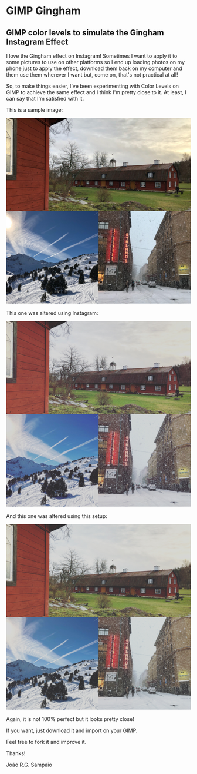 # GIMP Gingham

GIMP color levels to simulate the Gingham Instagram Effect
---

I love the Gingham effect on Instagram! Sometimes I want to apply it to some pictures to use on other platforms so I end up loading photos on my phone just to apply the effect, download them back on my computer and them use them wherever I want but, come on, that's not practical at all!

So, to make things easier, I've been experimenting with Color Levels on GIMP to achieve the same effect and I think I'm pretty close to it. At least, I can say that I'm satisfied with it.

This is a sample image:

![sample image](https://raw.githubusercontent.com/joaorgsampaio/gimp-gingham/master/sample.jpg)

This one was altered using Instagram:

![instagrammed](https://raw.githubusercontent.com/joaorgsampaio/gimp-gingham/master/insta.jpg)

And this one was altered using this setup:

![gimped](https://raw.githubusercontent.com/joaorgsampaio/gimp-gingham/master/gimp.jpg)

Again, it is not 100% perfect but it looks pretty close!

If you want, just download it and import on your GIMP.

Feel free to fork it and improve it.

Thanks!

João R.G. Sampaio
